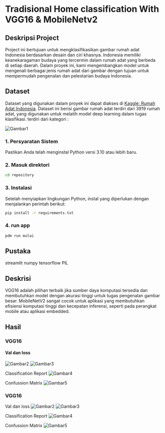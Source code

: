 # Tradisional Home classification With VGG16 & MobileNetv2

## Deskripsi Project
Project ini bertujuan untuk mengklasifikasikan gambar rumah adat Indonesia berdasarkan desain dan ciri khasnya. Indonesia memiliki keanekaragaman budaya yang tercermin dalam rumah adat yang berbeda di setiap daerah. Dalam proyek ini, kami mengembangkan model untuk mengenali berbagai jenis rumah adat dari gambar dengan tujuan untuk mempermudah pengenalan dan pelestarian budaya Indonesia.

## Dataset
Dataset yang digunakan dalam proyek ini dapat diakses di [Kaggle: Rumah Adat Indonesia](https://www.kaggle.com/datasets/rariffirmansah/rumah-adat). Dataset ini berisi gambar rumah adat terdiri dari 3919 rumah adat, yang digunakan untuk melatih model deep learning dalam tugas klasifikasi. terdiri dari kategori :

![Gambar1](https://github.com/FebbyNurIdhananto12/RumahAdat_classification/blob/main/gambar/dataset.png)

### 1. Persyaratan Sistem
Pastikan Anda telah menginstal Python versi 3.10 atau lebih baru.

### 2. Masuk direktori
```bash
cd repository
```

### 3. Instalasi 
Setelah menyiapkan lingkungan Python, instal yang diperlukan dengan menjalankan perintah berikut:
```bash
pip install -r requirements.txt
```

### 4. run app
```bash
pdm run mulai
```

## Pustaka 
streamlit
numpy
tensorflow
PIL

## Deskrisi
VGG16 adalah pilihan terbaik jika sumber daya komputasi tersedia dan membutuhkan model dengan akurasi tinggi untuk tugas pengenalan gambar besar.
MobileNetV2 sangat cocok untuk aplikasi yang membutuhkan efisiensi komputasi tinggi dan kecepatan inferensi, seperti pada perangkat mobile atau aplikasi embedded.

## Hasil
### VGG16
#### Val dan loss
![Gambar2](https://github.com/FebbyNurIdhananto12/RumahAdat_classification/blob/main/gambar/akurasi_val_vgg16.png)
![Gambar3](https://github.com/FebbyNurIdhananto12/RumahAdat_classification/blob/main/gambar/akurasi_loss_vgg16.png)

Classification Report
![Gambar4](https://github.com/FebbyNurIdhananto12/RumahAdat_classification/blob/main/gambar/clasification_report%20_vgg.jpg)

Confussion Matrix
![Gambar5](https://github.com/FebbyNurIdhananto12/RumahAdat_classification/blob/main/gambar/Confusionmatrix_vgg.png)

### VGG16
Val dan loss
![Gambar2](https://github.com/FebbyNurIdhananto12/RumahAdat_classification/blob/main/gambar/akurasi_val_vgg16.png)
![Gambar3](https://github.com/FebbyNurIdhananto12/RumahAdat_classification/blob/main/gambar/akurasi_loss_vgg16.png)

Classification Report
![Gambar4](https://github.com/FebbyNurIdhananto12/RumahAdat_classification/blob/main/gambar/clasification_report%20_vgg.jpg)

Confussion Matrix
![Gambar5](https://github.com/FebbyNurIdhananto12/RumahAdat_classification/blob/main/gambar/Confusionmatrix_vgg.png)
